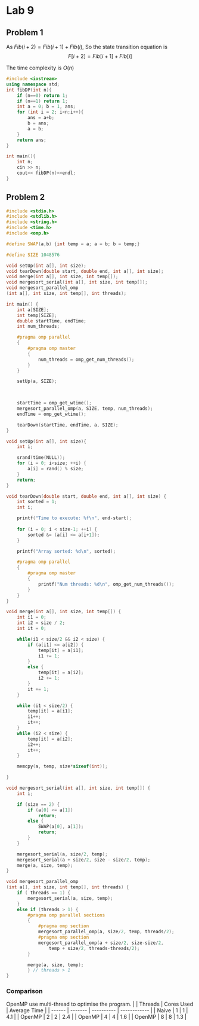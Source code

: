 # Lab 9

## Problem 1
As $Fib(i+2)=Fib(i+1)+Fib(i)$, So the state transition equation is 
$$F[i+2]=Fib[i+1]+Fib[i]$$

The time complexity is $O(n)$
```cpp
#include <iostream>
using namespace std;
int fibDP(int n){
    if (n==0) return 1;
    if (n==1) return 1;
    int a = 0; b = 1, ans;
    for (int i = 2; i<n;i++){
        ans = a+b;
        b = ans;
        a = b;
    }
    return ans;
}

int main(){
    int n;
    cin >> n;
    cout<< fibDP(n)<<endl;
}
```

## Problem 2
```cpp
#include <stdio.h>
#include <stdlib.h>
#include <string.h>
#include <time.h>
#include <omp.h>

#define SWAP(a,b) {int temp = a; a = b; b = temp;}

#define SIZE 1048576

void setUp(int a[], int size);
void tearDown(double start, double end, int a[], int size);
void merge(int a[], int size, int temp[]);
void mergesort_serial(int a[], int size, int temp[]);
void mergesort_parallel_omp
(int a[], int size, int temp[], int threads);

int main() {
	int a[SIZE];
	int temp[SIZE];
	double startTime, endTime;
	int num_threads;

	#pragma omp parallel
	{
		#pragma omp master
		{
			num_threads = omp_get_num_threads();
		}
	}

	setUp(a, SIZE);

	

	startTime = omp_get_wtime();
	mergesort_parallel_omp(a, SIZE, temp, num_threads);
	endTime = omp_get_wtime();

	tearDown(startTime, endTime, a, SIZE);
}

void setUp(int a[], int size){
	int i;

	srand(time(NULL));
	for (i = 0; i<size; ++i) {
		a[i] = rand() % size;
	}
	return;
}

void tearDown(double start, double end, int a[], int size) {
	int sorted = 1;
	int i;

	printf("Time to execute: %f\n", end-start);
	
	for (i = 0; i < size-1; ++i) {
		sorted &= (a[i] <= a[i+1]);
	}

	printf("Array sorted: %d\n", sorted);

	#pragma omp parallel
	{
		#pragma omp master
		{
			printf("Num threads: %d\n", omp_get_num_threads());
		}
	}
}

void merge(int a[], int size, int temp[]) {
	int i1 = 0;
	int i2 = size / 2;
	int it = 0;

	while(i1 < size/2 && i2 < size) {
		if (a[i1] <= a[i2]) {
			temp[it] = a[i1];
			i1 += 1;
		}
		else {
			temp[it] = a[i2];
			i2 += 1;
		}
		it += 1;
	}

	while (i1 < size/2) {
	    temp[it] = a[i1];
	    i1++;
	    it++;
	}
	while (i2 < size) {
	    temp[it] = a[i2];
	    i2++;
	    it++;
	}

	memcpy(a, temp, size*sizeof(int));

}

void mergesort_serial(int a[], int size, int temp[]) {
	int i;

	if (size == 2) { 
		if (a[0] <= a[1])
			return;
		else {
			SWAP(a[0], a[1]);
			return;
		}
	}

	mergesort_serial(a, size/2, temp);
	mergesort_serial(a + size/2, size - size/2, temp);
	merge(a, size, temp);
}

void mergesort_parallel_omp
(int a[], int size, int temp[], int threads) {
    if ( threads == 1) {
        mergesort_serial(a, size, temp);
    }
    else if (threads > 1) {
        #pragma omp parallel sections
        {
            #pragma omp section
            mergesort_parallel_omp(a, size/2, temp, threads/2);
            #pragma omp section
            mergesort_parallel_omp(a + size/2, size-size/2,
                temp + size/2, threads-threads/2);
        }

        merge(a, size, temp);
        } // threads > 1
}

```
### Comparison
OpenMP use multi-thread to optimise the program.
|        | Threads | Cores Used | Average Time |
| ------ | ------- | ---------- | ------------ |
| Naive  | 1       | 1          | 4.1          |
| OpenMP | 2       | 2          | 2.4          |
| OpenMP | 4       | 4          | 1.6          |
| OpenMP | 8       | 8          | 1.3          |
